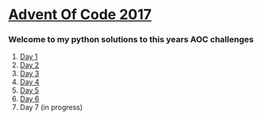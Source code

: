<a href="https://www.adventofcode.com" target="_blank" style="text-align: center;">Advent Of Code 2017</a>
======
### Welcome to my python solutions to this years AOC challenges
1. [Day 1](day1.py)
2. [Day 2](day2.py)
3. [Day 3](day3.py)
4. [Day 4](day4.py)
5. [Day 5](day5.py)
6. [Day 6](day6.py)
7. Day 7 (in progress)
